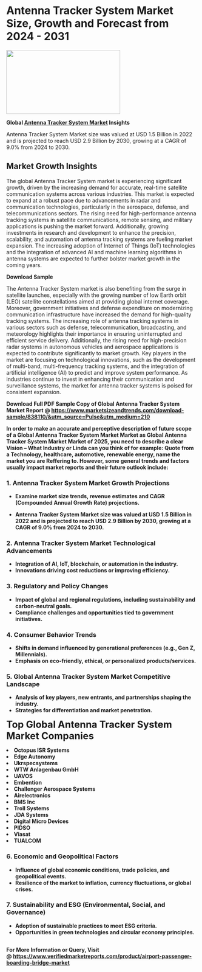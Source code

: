 <H1>Antenna Tracker System Market Size, Growth and Forecast from 2024 - 2031</H1><img class="aligncenter size-medium wp-image-584254" src="https://thirdeyenews.in/wp-content/uploads/2024/09/Global-Market-Research-300x168.jpeg" alt="" width="300" height="168" /><p><strong>Global&nbsp;<a href="https://www.marketsizeandtrends.com/download-sample/838110/&amp;utm_source=Pulse&amp;utm_medium=210">Antenna Tracker System Market</a> Insights</strong></p><p>Antenna Tracker System Market size was valued at USD 1.5 Billion in 2022 and is projected to reach USD 2.9 Billion by 2030, growing at a CAGR of 9.0% from 2024 to 2030.</p><p><h2>Market Growth Insights</h2> <p>The global Antenna Tracker System market is experiencing significant growth, driven by the increasing demand for accurate, real-time satellite communication systems across various industries. This market is expected to expand at a robust pace due to advancements in radar and communication technologies, particularly in the aerospace, defense, and telecommunications sectors. The rising need for high-performance antenna tracking systems in satellite communications, remote sensing, and military applications is pushing the market forward. Additionally, growing investments in research and development to enhance the precision, scalability, and automation of antenna tracking systems are fueling market expansion. The increasing adoption of Internet of Things (IoT) technologies and the integration of advanced AI and machine learning algorithms in antenna systems are expected to further bolster market growth in the coming years.</p> <p><strong>Download Sample</strong></p> <p>The Antenna Tracker System market is also benefiting from the surge in satellite launches, especially with the growing number of low Earth orbit (LEO) satellite constellations aimed at providing global internet coverage. Moreover, government initiatives and defense expenditure on modernizing communication infrastructure have increased the demand for high-quality tracking systems. The increasing role of antenna tracking systems in various sectors such as defense, telecommunication, broadcasting, and meteorology highlights their importance in ensuring uninterrupted and efficient service delivery. Additionally, the rising need for high-precision radar systems in autonomous vehicles and aerospace applications is expected to contribute significantly to market growth. Key players in the market are focusing on technological innovations, such as the development of multi-band, multi-frequency tracking systems, and the integration of artificial intelligence (AI) to predict and improve system performance. As industries continue to invest in enhancing their communication and surveillance systems, the market for antenna tracker systems is poised for consistent expansion.</p> <p><strong></p><p><span class=""><strong>Download Full PDF Sample Copy of Global Antenna Tracker System Market Report</strong> @ <a href="https://www.marketsizeandtrends.com/download-sample/838110/&amp;utm_source=Pulse&amp;utm_medium=210" target="_blank">https://www.marketsizeandtrends.com/download-sample/838110/&amp;utm_source=Pulse&amp;utm_medium=210</a></span></p><p>In order to make an accurate and perceptive description of future scope of a Global&nbsp;Antenna Tracker System Market Market as Global&nbsp;Antenna Tracker System Market Market of 2025, you need to describe a clear Vision &ndash; What Industry or Linda can you think of for example: Quote from a Technology, healthcare, automotive, renewable energy, name the market you are Reffering to. However, some general trends and factors usually impact market reports and their future outlook include:</p><h3>1.&nbsp;<strong>Antenna Tracker System Market Growth Projections</strong></h3><ul><li>Examine market size trends, revenue estimates and CAGR (Compounded Annual Growth Rate) projections.</li><li><p>Antenna Tracker System Market size was valued at USD 1.5 Billion in 2022 and is projected to reach USD 2.9 Billion by 2030, growing at a CAGR of 9.0% from 2024 to 2030.</p></li></ul><h3>2.&nbsp;<strong>Antenna Tracker System Market Technological Advancements</strong></h3><ul><li>Integration of AI, IoT, blockchain, or automation in the industry.</li><li>Innovations driving cost reductions or improving efficiency.</li></ul><h3>3.&nbsp;<strong>Regulatory and Policy Changes</strong></h3><ul><li>Impact of global and regional regulations, including sustainability and carbon-neutral goals.</li><li>Compliance challenges and opportunities tied to government initiatives.</li></ul><h3>4.&nbsp;<strong>Consumer Behavior Trends</strong></h3><ul><li>Shifts in demand influenced by generational preferences (e.g., Gen Z, Millennials).</li><li>Emphasis on eco-friendly, ethical, or personalized products/services.</li></ul><h3>5.&nbsp;<strong>Global Antenna Tracker System Market Competitive Landscape</strong></h3><ul><li>Analysis of key players, new entrants, and partnerships shaping the industry.</li><li>Strategies for differentiation and market penetration.</li></ul><p data-pm-slice="1 1 []"><span style="color: inherit; font-family: inherit; font-size: 25px;">Top Global Antenna Tracker System Market Companies</span></p><div class="" data-test-id=""><p><li>Octopus ISR Systems</li><li> Edge Autonomy</li><li> Ukrspecsystems</li><li> WTW Anlagenbau GmbH</li><li> UAVOS</li><li> Embention</li><li> Challenger Aerospace Systems</li><li> Airelectronics</li><li> BMS Inc</li><li> Troll Systems</li><li> JDA Systems</li><li> Digital Micro Devices</li><li> PIDSO</li><li> Viasat</li><li> TUALCOM</li></p></div><h3>6.&nbsp;<strong>Economic and Geopolitical Factors</strong></h3><ul><li>Influence of global economic conditions, trade policies, and geopolitical events.</li><li>Resilience of the market to inflation, currency fluctuations, or global crises.</li></ul><h3>7.&nbsp;<strong>Sustainability and ESG (Environmental, Social, and Governance)</strong></h3><ul><li>Adoption of sustainable practices to meet ESG criteria.</li><li>Opportunities in green technologies and circular economy principles.</li></ul><h2><strong style="font-size: 14px;">For More Information or Query, Visit @&nbsp;</strong><a style="background-color: #ffffff; font-size: 14px;" href="https://www.marketsizeandtrends.com/report/antenna-tracker-system-market/" target="_blank">https://www.verifiedmarketreports.com/product/airport-passenger-boarding-bridge-market</a></h2>
